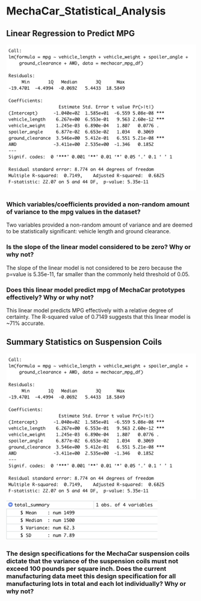 # MechaCar_Statistical_Analysis

## Linear Regression to Predict MPG
![](https://github.com/aaronwolfeaaron/MechaCar_Statistical_Analysis/blob/main/Screen%20Shot%202022-03-21%20at%202.22.05%20PM.png)

### Which variables/coefficients provided a non-random amount of variance to the mpg values in the dataset?
Two variables provided a non-random amount of variance and are deemed to be statistically significant: vehicle length and ground clearance.

### Is the slope of the linear model considered to be zero? Why or why not?
The slope of the linear model is not considered to be zero because the p=value is 5.35e-11, far smaller than the commonly held threshold of 0.05.

### Does this linear model predict mpg of MechaCar prototypes effectively? Why or why not?
This linear model predicts MPG effectively with a relative degree of certainty. The R-squared value of 0.7149 suggests that this linear model is ~71% accurate.

## Summary Statistics on Suspension Coils
![](https://github.com/aaronwolfeaaron/MechaCar_Statistical_Analysis/blob/main/Screen%20Shot%202022-03-21%20at%202.22.05%20PM.png)
![](https://github.com/aaronwolfeaaron/MechaCar_Statistical_Analysis/blob/main/Screen%20Shot%202022-03-21%20at%202.43.28%20PM.png)

### The design specifications for the MechaCar suspension coils dictate that the variance of the suspension coils must not exceed 100 pounds per square inch. Does the current manufacturing data meet this design specification for all manufacturing lots in total and each lot individually? Why or why not?
